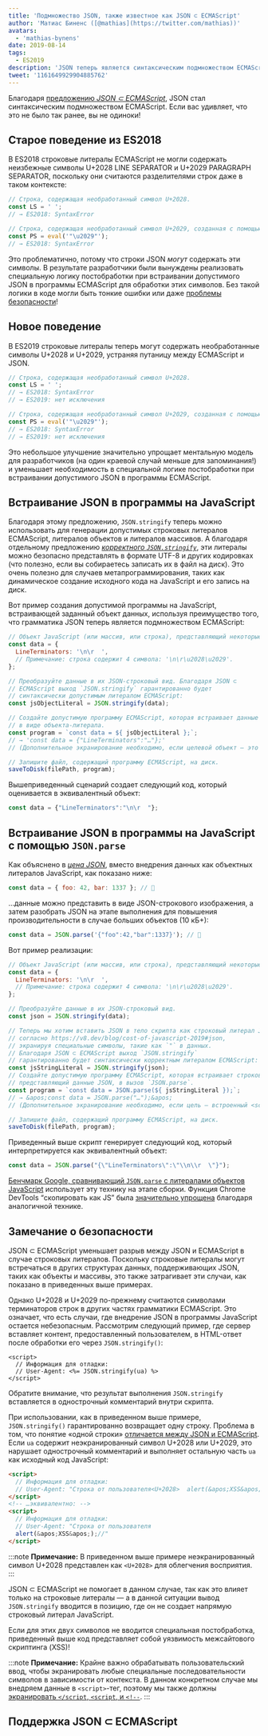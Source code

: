 ```yaml
---
title: 'Подмножество JSON, также известное как JSON ⊂ ECMAScript'
author: 'Матиас Биненс ([@mathias](https://twitter.com/mathias))'
avatars:
  - 'mathias-bynens'
date: 2019-08-14
tags:
  - ES2019
description: 'JSON теперь является синтаксическим подмножеством ECMAScript.'
tweet: '1161649929904885762'
---
```

Благодаря [предложению _JSON ⊂ ECMAScript_](https://github.com/tc39/proposal-json-superset), JSON стал синтаксическим подмножеством ECMAScript. Если вас удивляет, что это не было так ранее, вы не одиноки!

## Старое поведение из ES2018

В ES2018 строковые литералы ECMAScript не могли содержать неизбежные символы U+2028 LINE SEPARATOR и U+2029 PARAGRAPH SEPARATOR, поскольку они считаются разделителями строк даже в таком контексте:

```js
// Строка, содержащая необработанный символ U+2028.
const LS = ' ';
// → ES2018: SyntaxError

// Строка, содержащая необработанный символ U+2029, созданная с помощью `eval`:
const PS = eval('"\u2029"');
// → ES2018: SyntaxError
```

Это проблематично, потому что строки JSON _могут_ содержать эти символы. В результате разработчики были вынуждены реализовать специальную логику постобработки при встраивании допустимого JSON в программы ECMAScript для обработки этих символов. Без такой логики в коде могли быть тонкие ошибки или даже [проблемы безопасности](#security)!

<!--truncate-->
## Новое поведение

В ES2019 строковые литералы теперь могут содержать необработанные символы U+2028 и U+2029, устраняя путаницу между ECMAScript и JSON.

```js
// Строка, содержащая необработанный символ U+2028.
const LS = ' ';
// → ES2018: SyntaxError
// → ES2019: нет исключения

// Строка, содержащая необработанный символ U+2029, созданная с помощью `eval`:
const PS = eval('"\u2029"');
// → ES2018: SyntaxError
// → ES2019: нет исключения
```

Это небольшое улучшение значительно упрощает ментальную модель для разработчиков (на один краевой случай меньше для запоминания!) и уменьшает необходимость в специальной логике постобработки при встраивании допустимого JSON в программы ECMAScript.

## Встраивание JSON в программы на JavaScript

Благодаря этому предложению, `JSON.stringify` теперь можно использовать для генерации допустимых строковых литералов ECMAScript, литералов объектов и литералов массивов. А благодаря отдельному предложению [_корректного `JSON.stringify`_](/features/well-formed-json-stringify), эти литералы можно безопасно представлять в формате UTF-8 и других кодировках (что полезно, если вы собираетесь записать их в файл на диск). Это очень полезно для случаев метапрограммирования, таких как динамическое создание исходного кода на JavaScript и его запись на диск.

Вот пример создания допустимой программы на JavaScript, встраивающей заданный объект данных, используя преимущество того, что грамматика JSON теперь является подмножеством ECMAScript:

```js
// Объект JavaScript (или массив, или строка), представляющий некоторые данные.
const data = {
  LineTerminators: '\n\r  ',
  // Примечание: строка содержит 4 символа: '\n\r\u2028\u2029'.
};

// Преобразуйте данные в их JSON-строковый вид. Благодаря JSON ⊂
// ECMAScript выход `JSON.stringify` гарантированно будет
// синтаксически допустимым литералом ECMAScript:
const jsObjectLiteral = JSON.stringify(data);

// Создайте допустимую программу ECMAScript, которая встраивает данные
// в виде объекта-литерала.
const program = `const data = ${ jsObjectLiteral };`;
// → 'const data = {"LineTerminators":"…"};'
// (Дополнительное экранирование необходимо, если целевой объект — это встроенный <script>.)

// Запишите файл, содержащий программу ECMAScript, на диск.
saveToDisk(filePath, program);
```

Вышеприведенный сценарий создает следующий код, который оценивается в эквивалентный объект:

```js
const data = {"LineTerminators":"\n\r  "};
```

## Встраивание JSON в программы на JavaScript с помощью `JSON.parse`

Как объяснено в [_цена JSON_](/blog/cost-of-javascript-2019#json), вместо внедрения данных как объектных литералов JavaScript, как показано ниже:

```js
const data = { foo: 42, bar: 1337 }; // 🐌
```

…данные можно представить в виде JSON-строкового изображения, а затем разобрать JSON на этапе выполнения для повышения производительности в случае больших объектов (10 кБ+):

```js
const data = JSON.parse('{"foo":42,"bar":1337}'); // 🚀
```

Вот пример реализации:

```js
// Объект JavaScript (или массив, или строка), представляющий некоторые данные.
const data = {
  LineTerminators: '\n\r  ',
  // Примечание: строка содержит 4 символа: '\n\r\u2028\u2029'.
};

// Преобразуйте данные в их JSON-строковый вид.
const json = JSON.stringify(data);

// Теперь мы хотим вставить JSON в тело скрипта как строковый литерал JavaScript
// согласно https://v8.dev/blog/cost-of-javascript-2019#json,
// экранируя специальные символы, такие как `"` в данных.
// Благодаря JSON ⊂ ECMAScript выход `JSON.stringify`
// гарантированно будет синтаксически корректным литералом ECMAScript:
const jsStringLiteral = JSON.stringify(json);
// Создайте допустимую программу ECMAScript, которая встраивает строковый литерал JavaScript,
// представляющий данные JSON, в вызов `JSON.parse`.
const program = `const data = JSON.parse(${ jsStringLiteral });`;
// → &apos;const data = JSON.parse("…");&apos;
// (Дополнительное экранирование необходимо, если цель — встроенный <script>.)

// Запишите файл, содержащий программу ECMAScript, на диск.
saveToDisk(filePath, program);
```

Приведенный выше скрипт генерирует следующий код, который интерпретируется как эквивалентный объект:

```js
const data = JSON.parse("{\"LineTerminators\":\"\\n\\r  \"}");
```

[Бенчмарк Google, сравнивающий `JSON.parse` с литералами объектов JavaScript](https://github.com/GoogleChromeLabs/json-parse-benchmark) использует эту технику на этапе сборки. Функция Chrome DevTools “скопировать как JS” была [значительно упрощена](https://chromium-review.googlesource.com/c/chromium/src/+/1464719/9/third_party/blink/renderer/devtools/front_end/elements/DOMPath.js) благодаря аналогичной технике.

## Замечание о безопасности

JSON ⊂ ECMAScript уменьшает разрыв между JSON и ECMAScript в случае строковых литералов. Поскольку строковые литералы могут встречаться в других структурах данных, поддерживающих JSON, таких как объекты и массивы, это также затрагивает эти случаи, как показано в приведенных выше примерах.

Однако U+2028 и U+2029 по-прежнему считаются символами терминаторов строк в других частях грамматики ECMAScript. Это означает, что есть случаи, где внедрение JSON в программы JavaScript остается небезопасным. Рассмотрим следующий пример, где сервер вставляет контент, предоставленный пользователем, в HTML-ответ после обработки его через `JSON.stringify()`:

```ejs
<script>
  // Информация для отладки:
  // User-Agent: <%= JSON.stringify(ua) %>
</script>
```

Обратите внимание, что результат выполнения `JSON.stringify` вставляется в однострочный комментарий внутри скрипта.

При использовании, как в приведенном выше примере, `JSON.stringify()` гарантированно возвращает одну строку. Проблема в том, что понятие «одной строки» [отличается между JSON и ECMAScript](https://speakerdeck.com/mathiasbynens/hacking-with-unicode?slide=136). Если `ua` содержит неэкранированный символ U+2028 или U+2029, это нарушает однострочный комментарий и выполняет остальную часть `ua` как исходный код JavaScript:

```html
<script>
  // Информация для отладки:
  // User-Agent: "Строка от пользователя<U+2028>  alert(&apos;XSS&apos;);//"
</script>
<!-- …эквивалентно: -->
<script>
  // Информация для отладки:
  // User-Agent: "Строка от пользователя
  alert(&apos;XSS&apos;);//"
</script>
```

:::note
**Примечание:** В приведенном выше примере неэкранированный символ U+2028 представлен как `<U+2028>` для облегчения восприятия.
:::

JSON ⊂ ECMAScript не помогает в данном случае, так как это влияет только на строковые литералы — а в данной ситуации вывод `JSON.stringify` вводится в позицию, где он не создает напрямую строковый литерал JavaScript.

Если для этих двух символов не вводится специальная постобработка, приведенный выше код представляет собой уязвимость межсайтового скриптинга (XSS)!

:::note
**Примечание:** Крайне важно обрабатывать пользовательский ввод, чтобы экранировать любые специальные последовательности символов в зависимости от контекста. В данном конкретном случае мы внедряем данные в `<script>`-тег, поэтому мы также должны [экранировать `</script`, `<script`, и `<!-​-`](https://mathiasbynens.be/notes/etago#recommendations).
:::

## Поддержка JSON ⊂ ECMAScript

<feature-support chrome="66 /blog/v8-release-66#json-ecmascript"
                 firefox="yes"
                 safari="yes"
                 nodejs="10"
                 babel="yes https://github.com/babel/babel/tree/master/packages/babel-plugin-proposal-json-strings"></feature-support>
